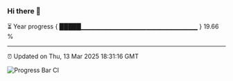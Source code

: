### Hi there 👋

⏳ Year progress { █████▁▁▁▁▁▁▁▁▁▁▁▁▁▁▁▁▁▁▁▁▁▁▁▁▁ } 19.66 %

---

⏰ Updated on Thu, 13 Mar 2025 18:31:16 GMT

![Progress Bar CI](https://github.com/ZhaoGui/ZhaoGui/workflows/Progress%20Bar%20CI/badge.svg)
